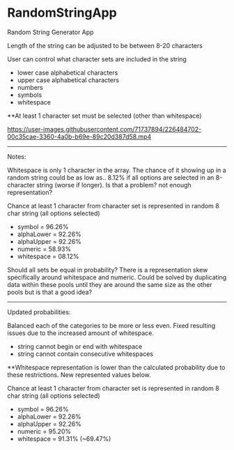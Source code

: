 # RandomStringApp
Random String Generator App

Length of the string can be adjusted to be between 8-20 characters

User can control what character sets are included in the string
 - lower case alphabetical characters
 - upper case alphabetical characters
 - numbers
 - symbols
 - whitespace

\**At least 1 character set must be selected (other than whitespace)

https://user-images.githubusercontent.com/71737894/226484702-00c35cae-3360-4a0b-b69e-89c20d387d58.mp4

__________________________________________________________________

Notes:

Whitespace is only 1 character in the array. The chance of it showing up in a random string
could be as low as.. 8.12% if all options are selected in an 8-character string (worse if longer). Is that a problem? not enough representation?

Chance at least 1 character from character set is represented in random 8 char string (all options selected)
 - symbol     = 96.26%
 - alphaLower = 92.26%
 - alphaUpper = 92.26%
 - numeric    = 58.93%
 - whitespace = 08.12%

Should all sets be equal in probability? 
There is a representation skew specifically around whitespace and numeric.
Could be solved by duplicating data within these pools until they are around the same size as the other pools but is that a good idea?

__________________________________________________________________

Updated probabilities:

Balanced each of the categories to be more or less even.
Fixed resulting issues due to the increased amount of whitespace. 
 - string cannot begin or end with whitespace
 - string cannot contain consecutive whitespaces

\**Whitespace representation is lower than the calculated probability due to these restrictions. New represented values below.

Chance at least 1 character from character set is represented in random 8 char string (all options selected)
 - symbol     = 96.26%
 - alphaLower = 92.26%
 - alphaUpper = 92.26%
 - numeric    = 95.20%
 - whitespace = 91.31% (~69.47%)
 
